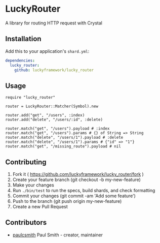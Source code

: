 # LuckyRouter

A library for routing HTTP request with Crystal

## Installation

Add this to your application's `shard.yml`:

```yaml
dependencies:
  lucky_router:
    github: luckyframework/lucky_router
```

## Usage

```crystal
require "lucky_router"

router = LuckyRouter::Matcher(Symbol).new

router.add("get", "/users", :index)
router.add("delete", "/users/:id", :delete)

router.match("get", "/users").payload # :index
router.match("get", "/users").params # {} of String => String
router.match("delete", "/users/1").payload # :delete
router.match("delete", "/users/1").params # {"id" => "1"}
router.match("get", "/missing_route").payload # nil
```

## Contributing

1. Fork it ( https://github.com/luckyframework/lucky_router/fork )
2. Create your feature branch (git checkout -b my-new-feature)
3. Make your changes
4. Run `./bin/test` to run the specs, build shards, and check formatting
5. Commit your changes (git commit -am 'Add some feature')
6. Push to the branch (git push origin my-new-feature)
7. Create a new Pull Request

## Contributors

- [paulcsmith](https://github.com/paulcsmith) Paul Smith - creator, maintainer
